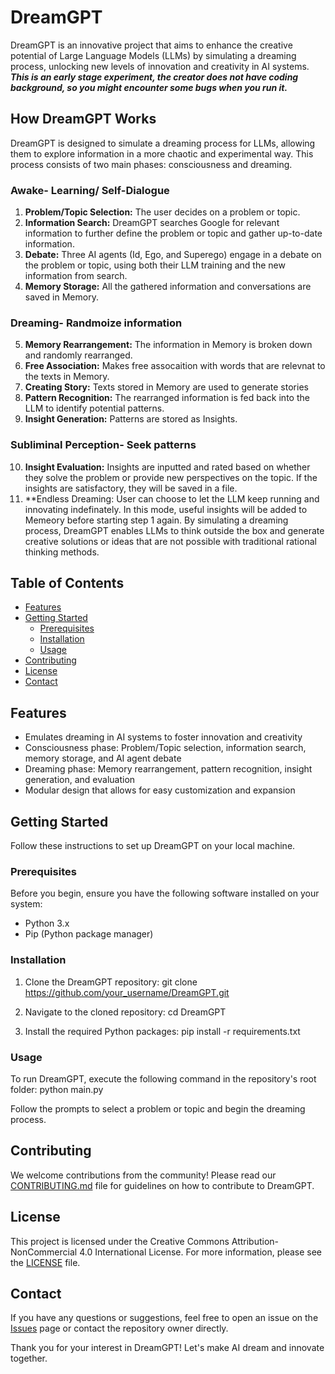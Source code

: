 # DreamGPT

DreamGPT is an innovative project that aims to enhance the creative potential of Large Language Models (LLMs) by simulating a dreaming process, unlocking new levels of innovation and creativity in AI systems. 
***This is an early stage experiment, the creator does not have coding background, so you might encounter some bugs when you run it.***


## How DreamGPT Works

DreamGPT is designed to simulate a dreaming process for LLMs, allowing them to explore information in a more chaotic and experimental way. This process consists of two main phases: consciousness and dreaming.

### Awake- Learning/ Self-Dialogue

1. **Problem/Topic Selection:** The user decides on a problem or topic.
2. **Information Search:** DreamGPT searches Google for relevant information to further define the problem or topic and gather up-to-date information.
3. **Debate:** Three AI agents (Id, Ego, and Superego) engage in a debate on the problem or topic, using both their LLM training and the new information from search.
4. **Memory Storage:** All the gathered information and conversations are saved in Memory.


### Dreaming- Randmoize information

5. **Memory Rearrangement:** The information in Memory is broken down and randomly rearranged.
6. **Free Association:** Makes free assocaition with words that are relevnat to the texts in Memory.
7. **Creating Story:** Texts stored in Memory are used to generate stories
8. **Pattern Recognition:** The rearranged information is fed back into the LLM to identify potential patterns.
9. **Insight Generation:** Patterns are stored as Insights.


### Subliminal Perception- Seek patterns
10. **Insight Evaluation:** Insights are inputted and rated based on whether they solve the problem or provide new perspectives on the topic. If the insights are satisfactory, they will be saved in a file.
11. **Endless Dreaming: User can choose to let the LLM keep running and innovating indefinately. In this mode, useful insights will be added to Memeory before starting step 1 again.
By simulating a dreaming process, DreamGPT enables LLMs to think outside the box and generate creative solutions or ideas that are not possible with traditional rational thinking methods.

## Table of Contents

- [Features](#features)
- [Getting Started](#getting-started)
  - [Prerequisites](#prerequisites)
  - [Installation](#installation)
  - [Usage](#usage)
- [Contributing](#contributing)
- [License](#license)
- [Contact](#contact)

## Features

- Emulates dreaming in AI systems to foster innovation and creativity
- Consciousness phase: Problem/Topic selection, information search, memory storage, and AI agent debate
- Dreaming phase: Memory rearrangement, pattern recognition, insight generation, and evaluation
- Modular design that allows for easy customization and expansion

## Getting Started

Follow these instructions to set up DreamGPT on your local machine.

### Prerequisites

Before you begin, ensure you have the following software installed on your system:

- Python 3.x
- Pip (Python package manager)

### Installation

1. Clone the DreamGPT repository: git clone https://github.com/your_username/DreamGPT.git

2. Navigate to the cloned repository: cd DreamGPT

3. Install the required Python packages: pip install -r requirements.txt

### Usage

To run DreamGPT, execute the following command in the repository's root folder: python main.py


Follow the prompts to select a problem or topic and begin the dreaming process.

## Contributing

We welcome contributions from the community! Please read our [CONTRIBUTING.md](CONTRIBUTING.md) file for guidelines on how to contribute to DreamGPT.

## License

This project is licensed under the Creative Commons Attribution-NonCommercial 4.0 International License. For more information, please see the [LICENSE](LICENSE) file.

## Contact

If you have any questions or suggestions, feel free to open an issue on the [Issues](https://github.com/your_username/DreamGPT/issues) page or contact the repository owner directly.

Thank you for your interest in DreamGPT! Let's make AI dream and innovate together.






